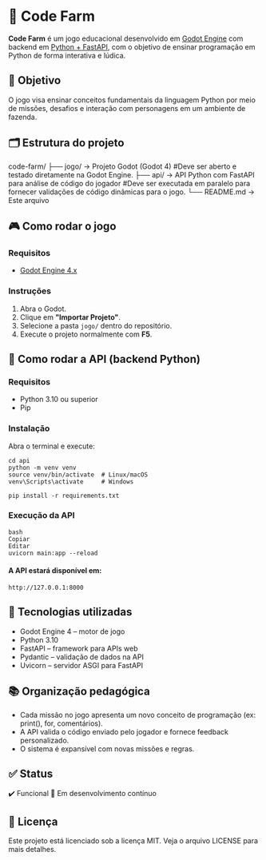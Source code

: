 # 🌾 Code Farm

**Code Farm** é um jogo educacional desenvolvido em [Godot Engine](https://godotengine.org/) com backend em [Python + FastAPI](https://fastapi.tiangolo.com/), com o objetivo de ensinar programação em Python de forma interativa e lúdica.

## 🧠 Objetivo

O jogo visa ensinar conceitos fundamentais da linguagem Python por meio de missões, desafios e interação com personagens em um ambiente de fazenda.

## 🗂 Estrutura do projeto

code-farm/
├── jogo/ → Projeto Godot (Godot 4) #Deve ser aberto e testado diretamente na Godot Engine.
├── api/ → API Python com FastAPI para análise de código do jogador #Deve ser executada em paralelo para fornecer validações de código dinâmicas para o jogo.
└── README.md → Este arquivo

## 🎮 Como rodar o jogo

### Requisitos
- [Godot Engine 4.x](https://godotengine.org/download)

### Instruções
1. Abra o Godot.
2. Clique em **"Importar Projeto"**.
3. Selecione a pasta `jogo/` dentro do repositório.
4. Execute o projeto normalmente com **F5**.

## 🧪 Como rodar a API (backend Python)

### Requisitos
- Python 3.10 ou superior
- Pip

### Instalação
Abra o terminal e execute:

```
cd api
python -m venv venv
source venv/bin/activate  # Linux/macOS
venv\Scripts\activate     # Windows

pip install -r requirements.txt
```

### Execução da API
```
bash
Copiar
Editar
uvicorn main:app --reload
```

#### A API estará disponível em:
```
http://127.0.0.1:8000
```

## 🧰 Tecnologias utilizadas
- Godot Engine 4 – motor de jogo
- Python 3.10
- FastAPI – framework para APIs web
- Pydantic – validação de dados na API
- Uvicorn – servidor ASGI para FastAPI

## 📚 Organização pedagógica
- Cada missão no jogo apresenta um novo conceito de programação (ex: print(), for, comentários).
- A API valida o código enviado pelo jogador e fornece feedback personalizado.
- O sistema é expansível com novas missões e regras.

## ✅ Status
✔️ Funcional
🚧 Em desenvolvimento contínuo

## 📄 Licença
Este projeto está licenciado sob a licença MIT. Veja o arquivo LICENSE para mais detalhes.
